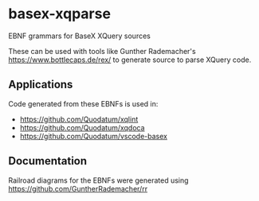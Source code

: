 # basex-xqparse
EBNF grammars for BaseX XQuery sources 

These can be used with tools like Gunther Rademacher's https://www.bottlecaps.de/rex/ to generate source to parse XQuery code.
## Applications
Code generated from these EBNFs is used in:
* https://github.com/Quodatum/xqlint
* https://github.com/Quodatum/xqdoca
* https://github.com/Quodatum/vscode-basex
## Documentation 
Railroad  diagrams for the EBNFs were generated using https://github.com/GuntherRademacher/rr
